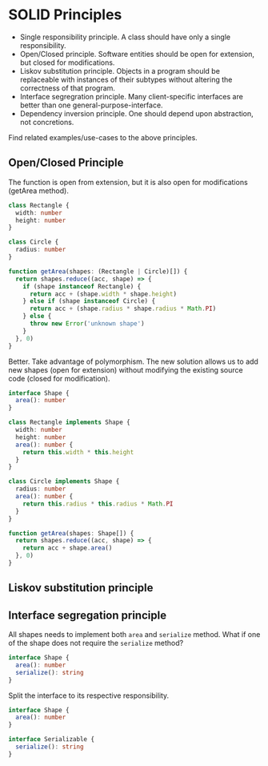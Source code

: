 # SOLID Principles

- Single responsibility principle. A class should have only a single responsibility.
- Open/Closed principle. Software entities should be open for extension, but closed for modifications.
- Liskov substitution principle. Objects in a program should be replaceable with instances of their subtypes without altering the correctness of that program.
- Interface segregration principle. Many client-specific interfaces are better than one general-purpose-interface.
- Dependency inversion principle. One should depend upon abstraction, not concretions.

Find related examples/use-cases to the above principles.


## Open/Closed Principle


The function is open from extension, but it is also open for modifications (getArea method).
```ts
class Rectangle {
  width: number
  height: number
}

class Circle {
  radius: number
}

function getArea(shapes: (Rectangle | Circle)[]) {
  return shapes.reduce((acc, shape) => {
    if (shape instanceof Rectangle) {
      return acc + (shape.width * shape.height)
    } else if (shape instanceof Circle) {
      return acc + (shape.radius * shape.radius * Math.PI)
    } else {
      throw new Error('unknown shape')
    }
  }, 0)
}
```

Better. Take advantage of polymorphism. The new solution allows us to add new shapes (open for extension) without modifying the existing source code (closed for modification).

```ts
interface Shape {
  area(): number
}

class Rectangle implements Shape {
  width: number
  height: number
  area(): number {
    return this.width * this.height
  }
}

class Circle implements Shape {
  radius: number
  area(): number {
    return this.radius * this.radius * Math.PI
  }
}

function getArea(shapes: Shape[]) {
  return shapes.reduce((acc, shape) => {
    return acc + shape.area()
  }, 0)
}
```

## Liskov substitution principle

## Interface segregation principle


All shapes needs to implement both `area` and `serialize` method. What if one of the shape does not require the `serialize` method?
```ts
interface Shape {
  area(): number
  serialize(): string
}
```


Split the interface to its respective responsibility.

```ts
interface Shape {
  area(): number
}

interface Serializable {
  serialize(): string
}
```
